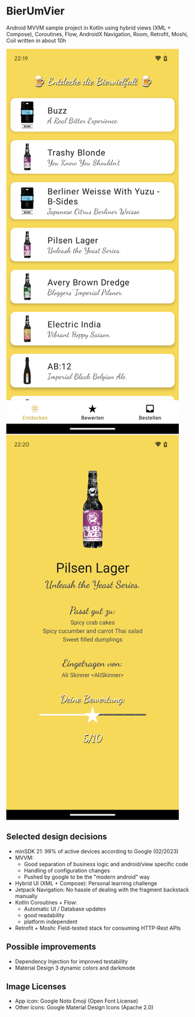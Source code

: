 # BierUmVier
Android MVVM sample project in Kotlin using hybrid views (XML + Compose), Coroutines, Flow, AndroidX Navigation, Room, Retrofit, Moshi, Coil
written in about 10h

![list](/screenshots/1_list.png?raw=true)
![detail](/screenshots/2_detail.png?raw=true)


## Selected design decisions
 - minSDK 21: 99% of active devices according to Google (02/2023)
 - MVVM:
   - Good separation of business logic and android/view specific code
   - Handling of configuration changes
   - Pushed by google to be the "modern android" way
 - Hybrid UI (XML + Compose): Personal learning challenge
 - Jetpack Navigation: No hassle of dealing with the fragment backstack manually
 - Kotlin Coroutines + Flow:
   - Automatic UI / Database updates
   - good readability
   - platform independent
 - Retrofit + Moshi: Field-tested stack for consuming HTTP-Rest APIs


## Possible improvements
 - Dependency Injection for improved testability
 - Material Design 3 dynamic colors and darkmode


## Image Licenses
 - App icon: Google Noto Emoji (Open Font License)
 - Other icons: Google Material Design Icons (Apache 2.0)
